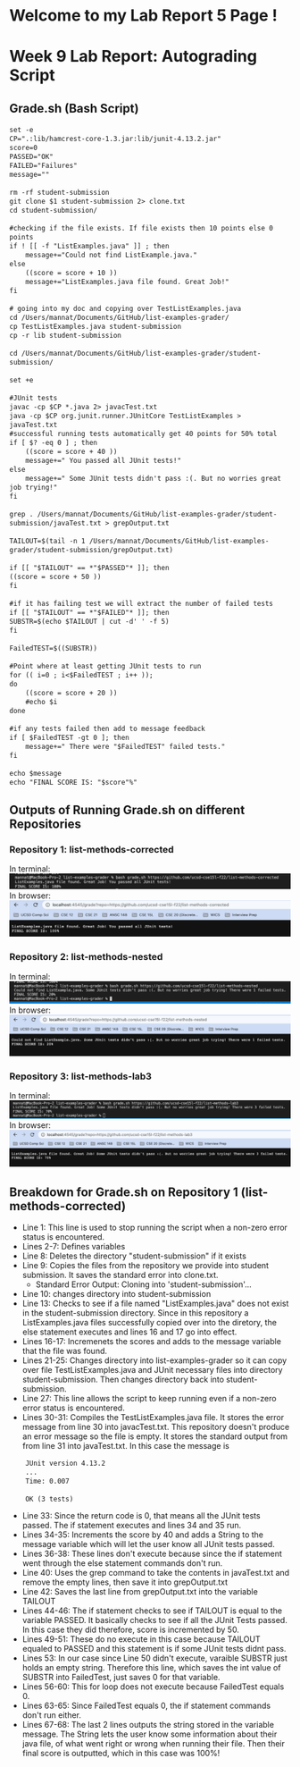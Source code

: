 # **Welcome to my Lab Report 5 Page !**
# Week 9 Lab Report: Autograding Script 

Grade.sh (Bash Script)
--------------------------
>

    set -e 
    CP=".:lib/hamcrest-core-1.3.jar:lib/junit-4.13.2.jar"
    score=0
    PASSED="OK"
    FAILED="Failures"
    message=""

    rm -rf student-submission
    git clone $1 student-submission 2> clone.txt 
    cd student-submission/

    #checking if the file exists. If file exists then 10 points else 0 points 
    if ! [[ -f "ListExamples.java" ]] ; then 
        message+="Could not find ListExample.java."
    else 
        ((score = score + 10 )) 
        message+="ListExamples.java file found. Great Job!"
    fi

    # going into my doc and copying over TestListExamples.java 
    cd /Users/mannat/Documents/GitHub/list-examples-grader/
    cp TestListExamples.java student-submission 
    cp -r lib student-submission

    cd /Users/mannat/Documents/GitHub/list-examples-grader/student-submission/

    set +e

    #JUnit tests
    javac -cp $CP *.java 2> javacTest.txt
    java -cp $CP org.junit.runner.JUnitCore TestListExamples > javaTest.txt
    #successful running tests automatically get 40 points for 50% total 
    if [ $? -eq 0 ] ; then 
        ((score = score + 40 )) 
        message+=" You passed all JUnit tests!"
    else 
        message+=" Some JUnit tests didn't pass :(. But no worries great job trying!"
    fi

    grep . /Users/mannat/Documents/GitHub/list-examples-grader/student-submission/javaTest.txt > grepOutput.txt

    TAILOUT=$(tail -n 1 /Users/mannat/Documents/GitHub/list-examples-grader/student-submission/grepOutput.txt) 

    if [[ "$TAILOUT" == *"$PASSED"* ]]; then
    ((score = score + 50 ))
    fi

    #if it has failing test we will extract the number of failed tests 
    if [[ "$TAILOUT" == *"$FAILED"* ]]; then
    SUBSTR=$(echo $TAILOUT | cut -d' ' -f 5)
    fi

    FailedTEST=$((SUBSTR))

    #Point where at least getting JUnit tests to run 
    for (( i=0 ; i<$FailedTEST ; i++ )); 
    do 
        ((score = score + 20 ))
        #echo $i
    done

    #if any tests failed then add to message feedback 
    if [ $FailedTEST -gt 0 ]; then
        message+=" There were "$FailedTEST" failed tests."
    fi

    echo $message
    echo "FINAL SCORE IS: "$score"%"

## Outputs of Running Grade.sh on different Repositories

### Repository 1: list-methods-corrected

In terminal: 
![Image](Lab_Report_5_Photos/list-methods-corrected_output.png)
In browser: 
![Image](Lab_Report_5_Photos/browser_corrected.png)

### Repository 2: list-methods-nested

In terminal: 
![Image](Lab_Report_5_Photos/list-methods-nested_output.png)
In browser: 
![Image](Lab_Report_5_Photos/browser_nested.png)

### Repository 3: list-methods-lab3

In terminal: 
![Image](Lab_Report_5_Photos/list-methods-lab3_output.png)
In browser: 
![Image](Lab_Report_5_Photos/browser_lab3.png)

## Breakdown for Grade.sh on Repository 1 (list-methods-corrected)
* Line 1: This line is used to stop running the script when a non-zero error status is encountered. 
* Lines 2-7: Defines variables 
* Line 8: Deletes the directory "student-submission" if it exists
* Line 9: Copies the files from the repository we provide into student submission. It saves the standard error into clone.txt. 
    * Standard Error Output: Cloning into 'student-submission'...
* Line 10: changes directory into student-submission
* Line 13: Checks to see if a file named "ListExamples.java" does not exist in the student-submission directory. Since in this repository a ListExamples.java files successfully copied over into the diretory, the else statement executes and lines 16 and 17 go into effect. 
* Lines 16-17: Incremenets the scores and adds to the message variable that the file was found. 
* Lines 21-25: Changes directory into list-examples-grader so it can copy over file TestListExamples.java and JUnit necessary files into directory student-submission. Then changes directory back into student-submission. 
* Line 27: This line allows the script to keep running even if a non-zero error status is encountered. 
* Lines 30-31: Compiles the TestListExamples.java file. It stores the error message from line 30 into javacTest.txt. This repository doesn't produce an error message so the file is empty. It stores the standard output from from line 31 into javaTest.txt. In this case the message is 

>
        JUnit version 4.13.2
        ...
        Time: 0.007

        OK (3 tests)


* Line 33: Since the return code is 0, that means all the JUnit tests passed. The if statement executes and lines 34 and 35 run.  
* Lines 34-35: Increments the score by 40 and adds a String to the message variable which will let the user know all JUnit tests passed. 
* Lines 36-38: These lines don't execute because since the if statement went through the else statement commands don't run. 
* Line 40: Uses the grep command to take the contents in javaTest.txt and remove the empty lines, then save it into grepOutput.txt
* Line 42: Saves the last line from grepOutput.txt into the variable TAILOUT
* Lines 44-46: The if statement checks to see if TAILOUT is equal to the variable PASSED. It basically checks to see if all the JUnit Tests passed. In this case they did therefore, score is incremented by 50. 
* Lines 49-51: These do no execute in this case because TAILOUT equaled to PASSED and this statement is if some JUnit tests didnt pass. 
* Lines 53: In our case since Line 50 didn't execute, varaible SUBSTR just holds an empty string. Therefore this line, which saves the int value of SUBSTR into FailedTest, just saves 0 for that variable. 
* Lines 56-60: This for loop does not execute because FailedTest equals 0. 
* Lines 63-65: Since FailedTest equals 0, the if statement commands don't run either. 
* Lines 67-68: The last 2 lines outputs the string stored in the variable message. The String lets the user know some information about their java file, of what went right or wrong when running their file. Then their final score is outputted, which in this case was 100%!

